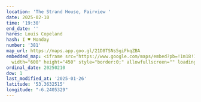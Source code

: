 ```yaml
---
location: 'The Strand House, Fairview '
date: 2025-02-10
time: '19:30'
end_date: ''
hares: Louis Copeland
hash: I ♥ Monday
number: '381'
map_url: https://maps.app.goo.gl/21D8TSNs5giFkqZBA
embedded_map: <iframe src="https://www.google.com/maps/embed?pb=!1m18!1m12!1m3!1d4761.765697371779!2d-6.240532942635199!3d53.36325150224644!2m3!1f0!2f0!3f0!3m2!1i1024!2i768!4f13.1!3m3!1m2!1s0x48670e5be6dc5b87%3A0xc25085ad5f2be639!2sThe%20Strand%20House%20-%20Fairview!5e0!3m2!1sen!2sie!4v1737906172320!5m2!1sen!2sie"
  width="600" height="450" style="border:0;" allowfullscreen="" loading="lazy" referrerpolicy="no-referrer-when-downgrade"></iframe>
ordinal_date: 20250210
dow: 1
last_modified_at: '2025-01-26'
latitude: '53.3632515'
longitude: "-6.2405329"
---
```


